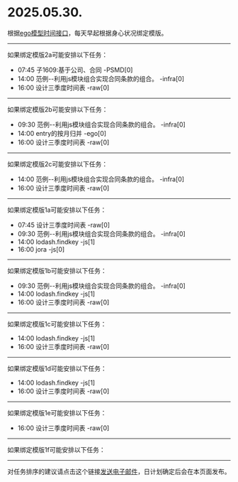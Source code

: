 # 2025.05.30.

根据[ego模型时间接口](https://gitee.com/hyg/blog/blob/master/timeflow.md)，每天早起根据身心状况绑定模版。

---
如果绑定模版2a可能安排以下任务：

- 07:45	子1609:基于公司、合同 -PSMD[0]
- 14:00	范例--利用js模块组合实现合同条款的组合。 -infra[0]
- 16:00	设计三季度时间表 -raw[0]

---
如果绑定模版2b可能安排以下任务：

- 09:30	范例--利用js模块组合实现合同条款的组合。 -infra[0]
- 14:00	entry的按月归并 -ego[0]
- 16:00	设计三季度时间表 -raw[0]

---
如果绑定模版2c可能安排以下任务：

- 14:00	范例--利用js模块组合实现合同条款的组合。 -infra[0]
- 16:00	设计三季度时间表 -raw[0]

---
如果绑定模版1a可能安排以下任务：

- 07:45	设计三季度时间表 -raw[0]
- 09:30	范例--利用js模块组合实现合同条款的组合。 -infra[0]
- 14:00	lodash.findkey -js[1]
- 16:00	jora -js[0]

---
如果绑定模版1b可能安排以下任务：

- 09:30	范例--利用js模块组合实现合同条款的组合。 -infra[0]
- 14:00	lodash.findkey -js[1]
- 16:00	设计三季度时间表 -raw[0]

---
如果绑定模版1c可能安排以下任务：

- 14:00	lodash.findkey -js[1]
- 16:00	设计三季度时间表 -raw[0]

---
如果绑定模版1d可能安排以下任务：

- 14:00	lodash.findkey -js[1]
- 16:00	设计三季度时间表 -raw[0]

---
如果绑定模版1e可能安排以下任务：

- 16:00	设计三季度时间表 -raw[0]

---
如果绑定模版1f可能安排以下任务：


---
对任务排序的建议请点击这个链接<a href="mailto:huangyg@mars22.com?subject=关于2025.05.30.任务排序的建议&body=date: 2025.05.30.%0D%0Afile: ../../blog/release/time/d.20250530.md%0D%0A---请勿修改邮件主题及以上内容---%0D%0A">发送电子邮件</a>，日计划确定后会在本页面发布。